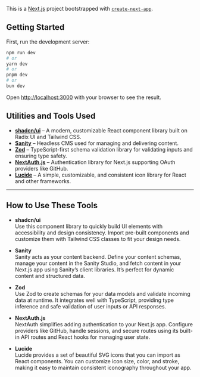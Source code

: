 This is a [Next.js](https://nextjs.org) project bootstrapped with [`create-next-app`](https://nextjs.org/docs/app/api-reference/cli/create-next-app).

## Getting Started

First, run the development server:

```bash
npm run dev
# or
yarn dev
# or
pnpm dev
# or
bun dev
```

Open [http://localhost:3000](http://localhost:3000) with your browser to see the result.

## Utilities and Tools Used

- **[shadcn/ui](https://ui.shadcn.com/)** – A modern, customizable React component library built on Radix UI and Tailwind CSS.
- **[Sanity](https://www.sanity.io/)** – Headless CMS used for managing and delivering content.
- **[Zod](https://zod.dev/)** – TypeScript-first schema validation library for validating inputs and ensuring type safety.
- **[NextAuth.js](https://next-auth.js.org/)** – Authentication library for Next.js supporting OAuth providers like GitHub.
- **[Lucide](https://lucide.dev/)** – A simple, customizable, and consistent icon library for React and other frameworks.

---

## How to Use These Tools

- **shadcn/ui**  
  Use this component library to quickly build UI elements with accessibility and design consistency. Import pre-built components and customize them with Tailwind CSS classes to fit your design needs.

- **Sanity**  
  Sanity acts as your content backend. Define your content schemas, manage your content in the Sanity Studio, and fetch content in your Next.js app using Sanity’s client libraries. It’s perfect for dynamic content and structured data.

- **Zod**  
  Use Zod to create schemas for your data models and validate incoming data at runtime. It integrates well with TypeScript, providing type inference and safe validation of user inputs or API responses.

- **NextAuth.js**  
  NextAuth simplifies adding authentication to your Next.js app. Configure providers like GitHub, handle sessions, and secure routes using its built-in API routes and React hooks for managing user state.

- **Lucide**  
  Lucide provides a set of beautiful SVG icons that you can import as React components. You can customize icon size, color, and stroke, making it easy to maintain consistent iconography throughout your app.
